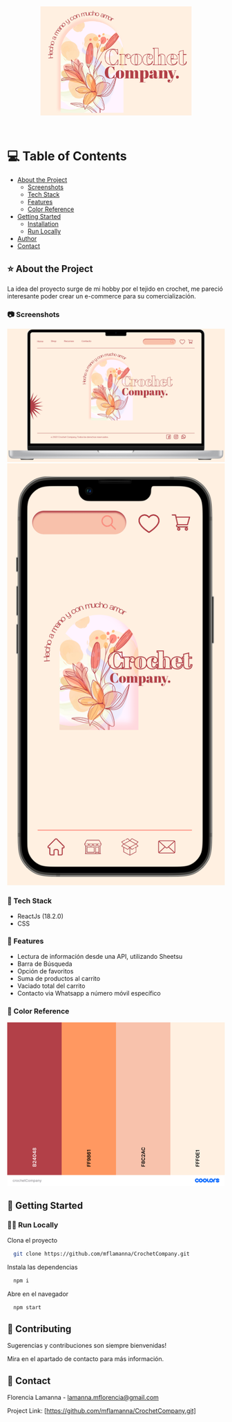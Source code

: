 <div align="center">

  <img src="./src/Assets/Img/readmeLogo.png" alt="logo" width="350" height="auto" />
  
  <p>
  </p>
  
  </div>

<br />

<!-- Table of Contents -->
# 💻 Table of Contents

- [About the Project](#star2-about-the-project)
  * [Screenshots](#camera-screenshots)
  * [Tech Stack](#space_invader-tech-stack)
  * [Features](#dart-features)
  * [Color Reference](#art-color-reference)
- [Getting Started](#toolbox-getting-started)
  * [Installation](#gear-installation)
  * [Run Locally](#running-run-locally)
- [Author](#wave-contributing)
- [Contact](#contact)

  

<!-- About the Project -->
## ⭐ About the Project
La idea del proyecto surge de mi hobby por el tejido en crochet, me pareció interesante poder crear un e-commerce para su comercialización.

<!-- Screenshots -->
### 📷 Screenshots

<div align="center"> 
  <img src="./src/Assets/Img/figmaOrdenador.png" alt="screenshot" />
  <br>
  <img src="./src/Assets/Img/figmaMovil.png" alt="screenshot" />
</div>


<!-- TechStack -->
### 👾 Tech Stack

- ReactJs (18.2.0)
- CSS 

<!-- Features -->
### 🎯 Features

- Lectura de información desde una API, utilizando Sheetsu
- Barra de Búsqueda
- Opción de favoritos
- Suma de productos al carrito
- Vaciado total del carrito
- Contacto via Whatsapp a número móvil específico

<!-- Color Reference -->
### 🎨 Color Reference


<img src="./src/Assets/Img/palette.png" alt="screenshot" />


<!-- Getting Started -->
## 	🧰 Getting Started

<!-- Run Locally -->
### 🏃‍♀️ Run Locally

Clona el proyecto

```bash
  git clone https://github.com/mflamanna/CrochetCompany.git
```
Instala las dependencias

```bash
  npm i
```

Abre en el navegador

```bash
  npm start
```

<!-- Contributing -->
## 👋 Contributing

Sugerencias y contribuciones son siempre bienvenidas!

Mira en el apartado de contacto para más información.


<!-- Contact -->
## 🤝 Contact

Florencia Lamanna - lamanna.mflorencia@gmail.com

Project Link: [https://github.com/mflamanna/CrochetCompany.git]